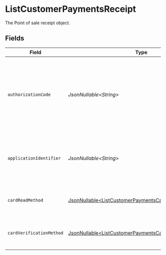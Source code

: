 # ListCustomerPaymentsReceipt

The Point of sale receipt object.


## Fields

| Field                                                                                                                              | Type                                                                                                                               | Required                                                                                                                           | Description                                                                                                                        | Example                                                                                                                            |
| ---------------------------------------------------------------------------------------------------------------------------------- | ---------------------------------------------------------------------------------------------------------------------------------- | ---------------------------------------------------------------------------------------------------------------------------------- | ---------------------------------------------------------------------------------------------------------------------------------- | ---------------------------------------------------------------------------------------------------------------------------------- |
| `authorizationCode`                                                                                                                | *JsonNullable\<String>*                                                                                                            | :heavy_minus_sign:                                                                                                                 | A unique code provided by the cardholder’s bank to confirm that the transaction was successfully approved.                         | ...                                                                                                                                |
| `applicationIdentifier`                                                                                                            | *JsonNullable\<String>*                                                                                                            | :heavy_minus_sign:                                                                                                                 | The unique number that identifies a specific payment application on a chip card.                                                   | ...                                                                                                                                |
| `cardReadMethod`                                                                                                                   | [JsonNullable\<ListCustomerPaymentsCardReadMethod>](../../models/operations/ListCustomerPaymentsCardReadMethod.md)                 | :heavy_minus_sign:                                                                                                                 | The method by which the card was read by the terminal.                                                                             | contactless                                                                                                                        |
| `cardVerificationMethod`                                                                                                           | [JsonNullable\<ListCustomerPaymentsCardVerificationMethod>](../../models/operations/ListCustomerPaymentsCardVerificationMethod.md) | :heavy_minus_sign:                                                                                                                 | The method used to verify the cardholder's identity.                                                                               | no-cvm-required                                                                                                                    |